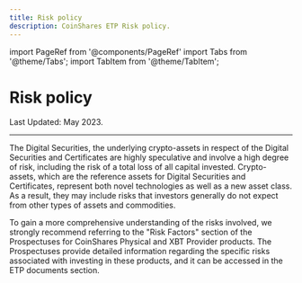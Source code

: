 ```yaml
---
title: Risk policy
description: CoinShares ETP Risk policy.
---
```


import PageRef from '@components/PageRef'
import Tabs from '@theme/Tabs';
import TabItem from '@theme/TabItem';

# Risk policy

Last Updated: May 2023.

___

The Digital Securities, the underlying crypto-assets in respect of the Digital Securities and Certificates are highly speculative and involve a high degree of risk, including the risk of a total loss of all capital invested. Crypto-assets, which are the reference assets for Digital Securities and Certificates, represent both novel technologies as well as a new asset class. As a result, they may include risks that investors generally do not expect from other types of assets and commodities.

To gain a more comprehensive understanding of the risks involved, we strongly recommend referring to the "Risk Factors" section of the Prospectuses for CoinShares Physical and XBT Provider products. The Prospectuses provide detailed information regarding the specific risks associated with investing in these products, and it can be accessed in the ETP documents section.